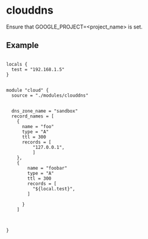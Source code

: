 # clouddns

Ensure that GOOGLE_PROJECT=<project_name> is set.

## Example 

```

locals {
  test = "192.168.1.5"
}


module "cloud" {
  source = "./modules/clouddns"


  dns_zone_name = "sandbox"
  record_names = [
    {
      name = "foo"
      type = "A"
      ttl = 300
      records = [
          "127.0.0.1",
          ]
    },
    {
        name = "foobar"
        type = "A"
        ttl = 300
        records = [
          "${local.test}",
        ]

      }
    ]



}

```
